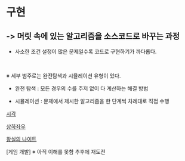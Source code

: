 # 구현

 ## -> 머릿 속에 있는 알고리즘을 소스코드로 바꾸는 과정

  - 사소한 조건 설정이 많은 문제일수록 코드로 구현하기가 까다롭다.

<br>

※ 세부 범주로는 완전탐색과 시뮬레이션 유형이 있다.

 - 완전 탐색 : 모든 경우의 수를 주저 없이 다 계산하는 해결 방법

 - 시뮬레이션 : 문제에서 제시한 알고리즘을 한 단계씩 차례대로 직접 수행

[시각](/implementation/time/README.md)

[상하좌우](/implementation/lrud/README.md)

[왕실의 나이트](/implementation/knight/README.md)

[게임 개발]
  ※ 아직 이해를 못함 추후에 재도전
